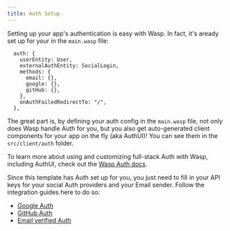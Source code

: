 ```yaml
---
title: Auth Setup
---
```


Setting up your app's authentication is easy with Wasp. In fact, it's aready set up for your in the `main.wasp` file: 

```tsx title="main.wasp" ins="email: {}" ins="google: {}" ins="gitHub: {}" 
  auth: {
    userEntity: User,
    externalAuthEntity: SocialLogin,
    methods: {
      email: {},
      google: {},
      gitHub: {},
    },
    onAuthFailedRedirectTo: "/",
  },
```

The great part is, by defining your auth config in the `main.wasp` file, not only does Wasp handle Auth for you, but you also get auto-generated client components for your app on the fly (aka AuthUI)! You can see them in the `src/client/auth` folder.

To learn more about using and customizing full-stack Auth with Wasp, including AuthUI, check out the [Wasp Auth docs](https://wasp-lang.dev/docs/auth/overview). 

Since this template has Auth set up for you, you just need to fill in your API keys for your social Auth providers and your Email sender. Follow the integration guides here to do so:
- [Google Auth](https://wasp-lang.dev/docs/auth/social-auth/google)
- [GitHub Auth](https://wasp-lang.dev/docs/auth/social-auth/github)
- [Email verified Auth](https://wasp-lang.dev/docs/auth/email)